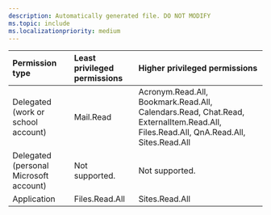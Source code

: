 ```yaml
---
description: Automatically generated file. DO NOT MODIFY
ms.topic: include
ms.localizationpriority: medium
---
```


|Permission type|Least privileged permissions|Higher privileged permissions|
|:---|:---|:---|
|Delegated (work or school account)|Mail.Read|Acronym.Read.All, Bookmark.Read.All, Calendars.Read, Chat.Read, ExternalItem.Read.All, Files.Read.All, QnA.Read.All, Sites.Read.All|
|Delegated (personal Microsoft account)|Not supported.|Not supported.|
|Application|Files.Read.All|Sites.Read.All|


